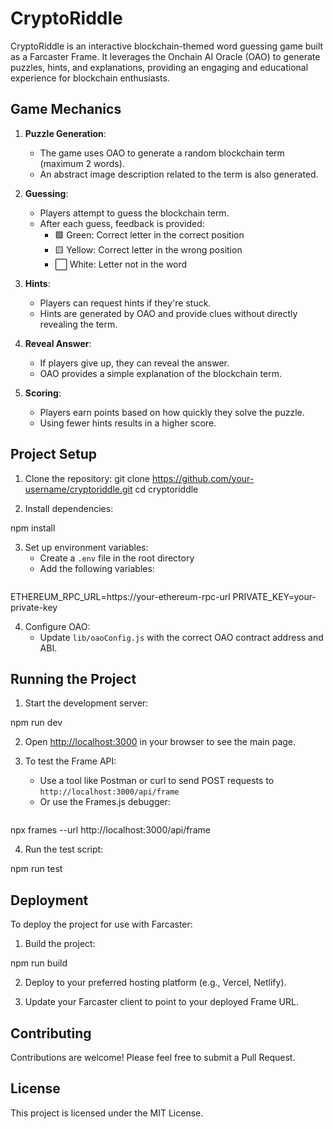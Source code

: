 # CryptoRiddle

CryptoRiddle is an interactive blockchain-themed word guessing game built as a Farcaster Frame. It leverages the Onchain AI Oracle (OAO) to generate puzzles, hints, and explanations, providing an engaging and educational experience for blockchain enthusiasts.  

## Game Mechanics

1. **Puzzle Generation**: 
   - The game uses OAO to generate a random blockchain term (maximum 2 words).
   - An abstract image description related to the term is also generated.

2. **Guessing**:
   - Players attempt to guess the blockchain term.
   - After each guess, feedback is provided:
     - 🟩 Green: Correct letter in the correct position
     - 🟨 Yellow: Correct letter in the wrong position
     - ⬜ White: Letter not in the word

3. **Hints**:
   - Players can request hints if they're stuck.
   - Hints are generated by OAO and provide clues without directly revealing the term.

4. **Reveal Answer**:
   - If players give up, they can reveal the answer.
   - OAO provides a simple explanation of the blockchain term.

5. **Scoring**:
   - Players earn points based on how quickly they solve the puzzle.
   - Using fewer hints results in a higher score.

## Project Setup

1. Clone the repository:
git clone https://github.com/your-username/cryptoriddle.git
cd cryptoriddle


2. Install dependencies:

npm install


3. Set up environment variables:
   - Create a `.env` file in the root directory
   - Add the following variables:
     ```

 ETHEREUM_RPC_URL=https://your-ethereum-rpc-url
 PRIVATE_KEY=your-private-key
 


4. Configure OAO:
   - Update `lib/oaoConfig.js` with the correct OAO contract address and ABI.

## Running the Project

1. Start the development server:

npm run dev


2. Open [http://localhost:3000](http://localhost:3000) in your browser to see the main page.

3. To test the Frame API:
   - Use a tool like Postman or curl to send POST requests to `http://localhost:3000/api/frame`
   - Or use the Frames.js debugger:
     ```

 npx frames --url http://localhost:3000/api/frame
 


4. Run the test script:

npm run test


## Deployment

To deploy the project for use with Farcaster:

1. Build the project:

npm run build


2. Deploy to your preferred hosting platform (e.g., Vercel, Netlify).

3. Update your Farcaster client to point to your deployed Frame URL.

## Contributing

Contributions are welcome! Please feel free to submit a Pull Request.

## License
This project is licensed under the MIT License.
